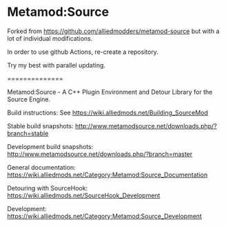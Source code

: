 Metamod:Source
==============

Forked from https://github.com/alliedmodders/metamod-source but with a lot of individual modifications.

In order to use github Actions, re-create a repository.

Try my best with parallel updating.

==============

Metamod:Source - A C++ Plugin Environment and Detour Library for the Source Engine.

Build instructions: See <https://wiki.alliedmods.net/Building_SourceMod>

Stable build snapshots: <http://www.metamodsource.net/downloads.php/?branch=stable>

Development build snapshots: <http://www.metamodsource.net/downloads.php/?branch=master>

General documentation: <https://wiki.alliedmods.net/Category:Metamod:Source_Documentation>

Detouring with SourceHook: <https://wiki.alliedmods.net/SourceHook_Development>

Development: <https://wiki.alliedmods.net/Category:Metamod:Source_Development>
